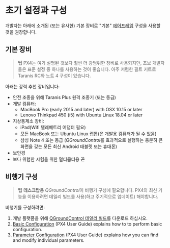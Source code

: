 # 초기 설정과 구성

개발자는 아래에 소개된 (또는 유사한) 기본 장비로 "기본" [에어프레임](../airframes/airframe_reference.md) 구성을 사용할 것을 권장합니다.

## 기본 장비

> **팁** PX4는 여기 설명된 것보다 훨씬 더 광범위한 장비로 사용되지만, 초보 개발자들은 표준 설정 중 하나를 사용하는 것이 좋습니다. 아주 저렴한 필트 키트로 Taranis RC와 노트 4 구성이 있습니다.

아래는 강력 추천 장비입니다:

* 안전 조종을 위해 Taranis Plus 원격 조종기 (또는 동급)
* 개발 컴퓨터: 
  * MacBook Pro (early 2015 and later) with OSX 10.15 or later 
  * Lenovo Thinkpad 450 (i5) with Ubuntu Linux 18.04 or later 
* 지상통제소 장비: 
  * iPad(Wifi 텔레메트리 어댑터 필요)
  * 모든 MacBook 또는 Ubuntu Linux 랩톱(은 개발용 컴퓨터가 될 수 있음)
  * 삼성 Note 4 또는 동급 (*QGroundControl*를 효과적으로 실행하는 충분히 큰 화면을 갖는 모든 최신 Android 태블릿 또는 휴대폰)
* 보안경
* 보다 위험한 시험을 위한 멀티콥터용 끈

## 비행기 구성

> **팁** **데스크탑용** *QGroundControl*이 비행기 구성에 필요합니다. PX4의 최신 기능을 이용하려면 데일리 빌드를 사용(하고 주기적으로 업데이트) 해야합니다.

비행기를 구성하려면:

1. 개발 플랫폼을 위해 [QGroundControl 데일리 빌드](https://docs.qgroundcontrol.com/en/releases/daily_builds.html)를 다운로드 하십시오.
2. [Basic Configuration](https://docs.px4.io/master/en/config/) (PX4 User Guide) explains how to to perform basic configuration. 
3. [Parameter Configuration](https://docs.px4.io/master/en/advanced_config/parameters.html) (PX4 User Guide) explains how you can find and modify individual parameters.